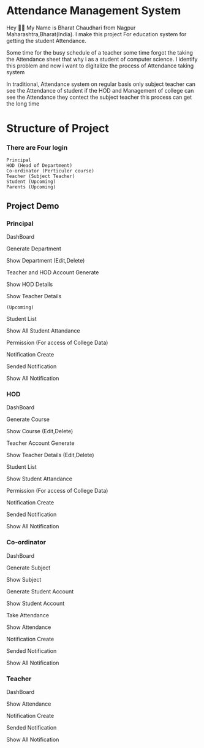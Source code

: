
# Attendance Management System

Hey 🙋‍♂️ My Name is Bharat Chaudhari from Nagpur Maharashtra,Bharat(India). I make this project For education system for getting the student Attendance.

Some time for the busy schedule of a teacher some time forgot the taking the Attendance sheet that why i as a student of computer science. I identify this problem and now i want to digitalize the process of Attendance taking system

In traditional, Attendance system on regular basis only subject teacher can see the Attendance of student if the HOD and Management of college can see the Attendance they contect the subject teacher this process can get the long time

# Structure of Project
### There are Four login 
    Principal
    HOD (Head of Department)
    Co-ordinator (Perticuler course)
    Teacher (Subject Teacher)
    Student (Upcoming)
    Parents (Upcoming)

## Project Demo

### Principal

DashBoard

Generate Department

Show Department (Edit,Delete)

Teacher and HOD Account Generate

Show HOD Details

Show Teacher Details

    (Upcoming)

Student List

Show All Student Attandance

Permission (For access of College Data)

Notification Create

Sended Notification 

Show All Notification

### HOD

DashBoard

Generate Course

Show Course (Edit,Delete)

Teacher Account Generate

Show Teacher Details (Edit,Delete)

Student List

Show Student Attandance

Permission (For access of College Data)

Notification Create

Sended Notification 

Show All Notification

### Co-ordinator

DashBoard

Generate Subject

Show Subject

Generate Student Account

Show Student Account

Take Attendance

Show Attendance

Notification Create

Sended Notification 

Show All Notification

### Teacher

DashBoard

Show Attendance

Notification Create

Sended Notification 

Show All Notification
